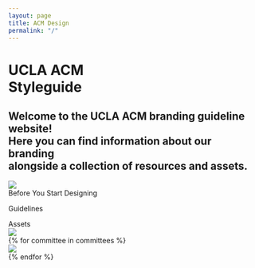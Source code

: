 ```yaml
---
layout: page
title: ACM Design
permalink: "/"
---
```


<div class="landing-container">
    <div class="landing-header">
        <div class="landing-header-text">
            <h1>
                UCLA ACM<br>
                Styleguide
            </h1>
            <h2>
                Welcome to the UCLA ACM branding guideline website!<br>
                Here you can find information about our branding<br>
                alongside a collection of resources and assets.
            </h2>
        </div><img src="{{ site.baseurl }}/assets/partials/landing-page-graphic.svg">
    </div>
    <div class="landing-subheading">
        Before You Start Designing
    </div>
    <div class="landing-page-links">
        <a href="{{ site.baseurl }}/guidelines" style="text-decoration: none"><p id="guidelines">Guidelines</p></a>
    </div>
    <div class="landing-subheading">
        Assets
    </div>
<div class="landing-page-links">
    <a href="{{ site.baseurl }}/guidelines"><img id="acm" src="{{ site.baseurl }}/assets/logos/acm-logo-wordmark.png"></a>
</div>
{% for committee in committees %}
<div class="landing-page-links">
    <a href="{{ site.baseurl }}/committees/{{ committee.filename }}"><img src="{{ site.baseurl }}/assets/logos/{{ committee.filename }}-logo-wordmark-dark-gradient.png"></a>
</div>
{% endfor %}
</div>